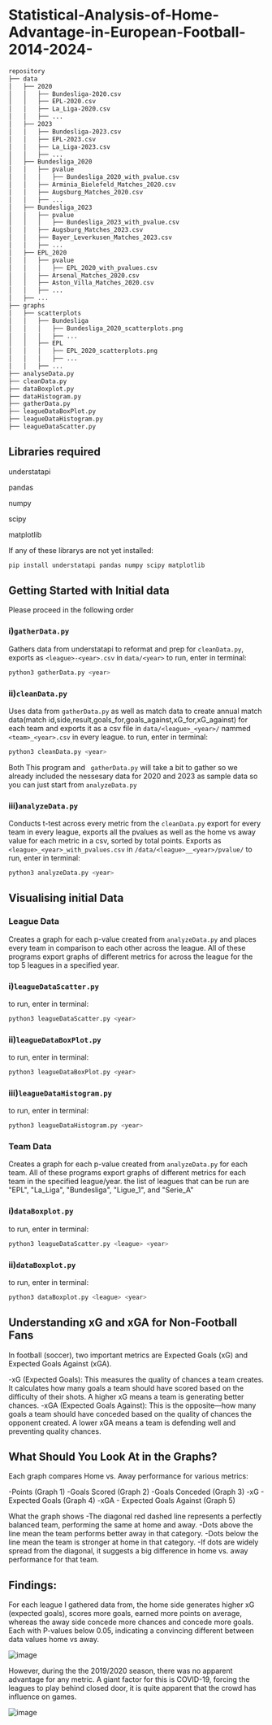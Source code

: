 # Statistical-Analysis-of-Home-Advantage-in-European-Football-2014-2024-
```bash
repository
├── data
│   ├── 2020
│   │   ├── Bundesliga-2020.csv
│   │   ├── EPL-2020.csv
│   │   ├── La_Liga-2020.csv
│   │   ├── ...
│   ├── 2023
│   │   ├── Bundesliga-2023.csv
│   │   ├── EPL-2023.csv
│   │   ├── La_Liga-2023.csv
│   │   ├── ...
│   ├── Bundesliga_2020
│   │   ├── pvalue
│   │   │   ├── Bundesliga_2020_with_pvalue.csv
│   │   ├── Arminia_Bielefeld_Matches_2020.csv
│   │   ├── Augsburg_Matches_2020.csv
│   │   ├── ...
│   ├── Bundesliga_2023
│   │   ├── pvalue
│   │   │   ├── Bundesliga_2023_with_pvalue.csv
│   │   ├── Augsburg_Matches_2023.csv
│   │   ├── Bayer_Leverkusen_Matches_2023.csv
│   │   ├── ...
│   ├── EPL_2020
│   │   ├── pvalue
│   │   │   ├── EPL_2020_with_pvalues.csv
│   │   ├── Arsenal_Matches_2020.csv
│   │   ├── Aston_Villa_Matches_2020.csv
│   │   ├── ...
│   ├── ...
├── graphs
│   ├── scatterplots
│   │   ├── Bundesliga
│   │   │   ├── Bundesliga_2020_scatterplots.png
│   │   │   ├── ...
│   │   ├── EPL
│   │   │   ├── EPL_2020_scatterplots.png
│   │   │   ├── ...
│   │   ├── ...
├── analyseData.py
├── cleanData.py
├── dataBoxplot.py
├── dataHistogram.py
├── gatherData.py
├── leagueDataBoxPlot.py
├── leagueDataHistogram.py
├── leagueDataScatter.py
```

## Libraries required

understatapi 

pandas

numpy

scipy

matplotlib

If any of these librarys are not yet installed:
```bash
pip install understatapi pandas numpy scipy matplotlib
```

## Getting Started with Initial data
Please proceed in the following order

### i)`gatherData.py`
Gathers data from understatapi to reformat and prep for `cleanData.py`, exports as `<league>-<year>.csv` in `data/<year>`
to run, enter in terminal:
```bash
python3 gatherData.py <year>
```

### ii)`cleanData.py`
Uses data from `gatherData.py` as well as match data to create annual match data(match id,side,result,goals_for,goals_against,xG_for,xG_against) for each team and exports it as a csv file in `data/<league>_<year>/` nammed `<team>_<year>.csv` in every league.
to run, enter in terminal:
```bash
python3 cleanData.py <year>
```
Both This program and ` gatherData.py` will take a bit to gather so we already included the nessesary data for 2020 and 2023 as sample data so you can just start from `analyzeData.py`

### iii)`analyzeData.py`
Conducts t-test across every metric from the `cleanData.py` export for every team in every league, exports all the pvalues as well as the home vs away value for each metric in a csv, sorted by total points. Exports as `<league>_<year>_with_pvalues.csv` in `/data/<league>__<year>/pvalue/`
to run, enter in terminal:
```bash
python3 analyzeData.py <year>
```

## Visualising initial Data

### League Data
Creates a graph for each p-value created from `analyzeData.py` and places every team in comparison to each other across the league.
All of these programs export graphs of different metrics for across the league for the top 5 leagues in a specified year.
### i)`leagueDataScatter.py`
to run, enter in terminal:
```bash
python3 leagueDataScatter.py <year>
```

### ii)`leagueDataBoxPlot.py`
to run, enter in terminal:
```bash
python3 leagueDataBoxPlot.py <year>
```

### iii)`leagueDataHistogram.py`
to run, enter in terminal:
```bash
python3 leagueDataHistogram.py <year>
```

### Team Data
Creates a graph for each p-value created from `analyzeData.py` for each team.
All of these programs export graphs of different metrics for each team in the specified league/year.
the list of leagues that can be run are "EPL", "La_Liga", "Bundesliga", "Ligue_1", and "Serie_A" 
### i)`dataBoxplot.py`
to run, enter in terminal:
```bash
python3 leagueDataScatter.py <league> <year>
```

### ii)`dataBoxplot.py`
to run, enter in terminal:
```bash
python3 dataBoxplot.py <league> <year>
```

## Understanding xG and xGA for Non-Football Fans
In football (soccer), two important metrics are Expected Goals (xG) and Expected Goals Against (xGA).

-xG (Expected Goals): This measures the quality of chances a team creates. It calculates how many goals a team should have scored based on the difficulty of their shots. A higher xG means a team is generating better chances.
-xGA (Expected Goals Against): This is the opposite—how many goals a team should have conceded based on the quality of chances the opponent created. A lower xGA means a team is defending well and preventing quality chances.

## What Should You Look At in the Graphs?
Each graph compares Home vs. Away performance for various metrics:

-Points (Graph 1)
-Goals Scored (Graph 2)
-Goals Conceded (Graph 3)
-xG - Expected Goals (Graph 4)
-xGA - Expected Goals Against (Graph 5)

What the graph shows
-The diagonal red dashed line represents a perfectly balanced team, performing the same at home and away.
-Dots above the line mean the team performs better away in that category.
-Dots below the line mean the team is stronger at home in that category.
-If dots are widely spread from the diagonal, it suggests a big difference in home vs. away performance for that team.

## Findings:
For each league I gathered data from, the home side generates higher xG (expected goals), scores more goals, earned more points on average, 
whereas the away side concede more chances and concede more goals. Each with P-values below 0.05, indicating a convincing different between data values home vs away. 

![image](https://github.com/user-attachments/assets/2a64fb63-13a3-4a54-a7ce-46b7b71ff56a)

However, during the the 2019/2020 season, there was no apparent advantage for any metric.
A giant factor for this is COVID-19, forcing the leagues to play behind closed door, it is quite
apparent that the crowd has influence on games.

![image](https://github.com/user-attachments/assets/37cd5e45-dfcd-4e5d-bf55-889ea295a227)

